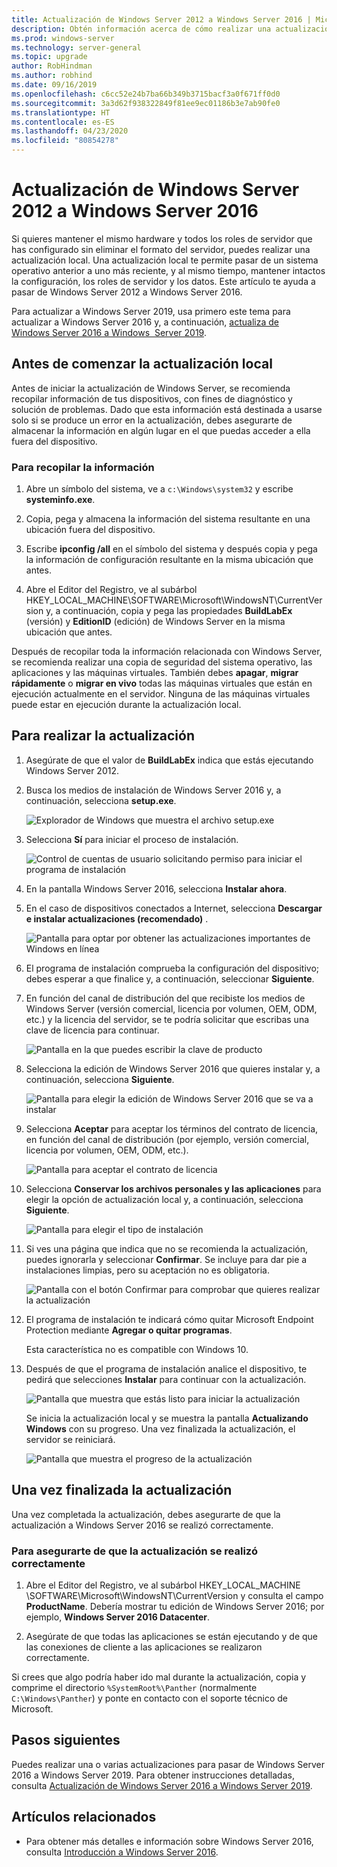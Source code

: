 ```yaml
---
title: Actualización de Windows Server 2012 a Windows Server 2016 | Microsoft Docs
description: Obtén información acerca de cómo realizar una actualización local para pasar de Windows Server 2012 a Windows Server 2016.
ms.prod: windows-server
ms.technology: server-general
ms.topic: upgrade
author: RobHindman
ms.author: robhind
ms.date: 09/16/2019
ms.openlocfilehash: c6cc52e24b7ba66b349b3715bacf3a0f671ff0d0
ms.sourcegitcommit: 3a3d62f938322849f81ee9ec01186b3e7ab90fe0
ms.translationtype: HT
ms.contentlocale: es-ES
ms.lasthandoff: 04/23/2020
ms.locfileid: "80854278"
---
```

# <a name="upgrade-windows-server-2012-to-windows-server-2016"></a>Actualización de Windows Server 2012 a Windows Server 2016

Si quieres mantener el mismo hardware y todos los roles de servidor que has configurado sin eliminar el formato del servidor, puedes realizar una actualización local. Una actualización local te permite pasar de un sistema operativo anterior a uno más reciente, y al mismo tiempo, mantener intactos la configuración, los roles de servidor y los datos. Este artículo te ayuda a pasar de Windows Server 2012 a Windows Server 2016.

Para actualizar a Windows Server 2019, usa primero este tema para actualizar a Windows Server 2016 y, a continuación, [actualiza de Windows Server 2016 a Windows  Server 2019](upgrade-2016-to-2019.md).

## <a name="before-you-begin-your-in-place-upgrade"></a>Antes de comenzar la actualización local

Antes de iniciar la actualización de Windows Server, se recomienda recopilar información de tus dispositivos, con fines de diagnóstico y solución de problemas. Dado que esta información está destinada a usarse solo si se produce un error en la actualización, debes asegurarte de almacenar la información en algún lugar en el que puedas acceder a ella fuera del dispositivo.

### <a name="to-collect-your-info"></a>Para recopilar la información

1. Abre un símbolo del sistema, ve a `c:\Windows\system32` y escribe **systeminfo.exe**.

2. Copia, pega y almacena la información del sistema resultante en una ubicación fuera del dispositivo.

3. Escribe **ipconfig /all** en el símbolo del sistema y después copia y pega la información de configuración resultante en la misma ubicación que antes.

4. Abre el Editor del Registro, ve al subárbol HKEY_LOCAL_MACHINE\SOFTWARE\Microsoft\WindowsNT\CurrentVersion y, a continuación, copia y pega las propiedades **BuildLabEx** (versión) y **EditionID** (edición) de Windows Server en la misma ubicación que antes.

Después de recopilar toda la información relacionada con Windows Server, se recomienda realizar una copia de seguridad del sistema operativo, las aplicaciones y las máquinas virtuales. También debes **apagar**, **migrar rápidamente** o **migrar en vivo** todas las máquinas virtuales que están en ejecución actualmente en el servidor. Ninguna de las máquinas virtuales puede estar en ejecución durante la actualización local.

## <a name="to-perform-the-upgrade"></a>Para realizar la actualización

1. Asegúrate de que el valor de **BuildLabEx** indica que estás ejecutando Windows Server 2012.

2. Busca los medios de instalación de Windows Server 2016 y, a continuación, selecciona **setup.exe**.

    ![Explorador de Windows que muestra el archivo setup.exe](media/upgrade-2012-2016/setup-2016.png)

3. Selecciona **Sí** para iniciar el proceso de instalación.

    ![Control de cuentas de usuario solicitando permiso para iniciar el programa de instalación](media/upgrade-2012-2016/start-setup-uac-box.png)

4. En la pantalla Windows Server 2016, selecciona **Instalar ahora**.

5. En el caso de dispositivos conectados a Internet, selecciona **Descargar e instalar actualizaciones (recomendado)** .

    ![Pantalla para optar por obtener las actualizaciones importantes de Windows en línea](media/upgrade-2012-2016/imp-updates-win-setup.png)

6. El programa de instalación comprueba la configuración del dispositivo; debes esperar a que finalice y, a continuación, seleccionar **Siguiente**.

7. En función del canal de distribución del que recibiste los medios de Windows Server (versión comercial, licencia por volumen, OEM, ODM, etc.) y la licencia del servidor, se te podría solicitar que escribas una clave de licencia para continuar.

    ![Pantalla en la que puedes escribir la clave de producto](media/upgrade-2012-2016/enter-product-key.png)

8. Selecciona la edición de Windows Server 2016 que quieres instalar y, a continuación, selecciona **Siguiente**.

    ![Pantalla para elegir la edición de Windows Server 2016 que se va a instalar](media/upgrade-2012-2016/select-os-edition.png)

9. Selecciona **Aceptar** para aceptar los términos del contrato de licencia, en función del canal de distribución (por ejemplo, versión comercial, licencia por volumen, OEM, ODM, etc.).

    ![Pantalla para aceptar el contrato de licencia](media/upgrade-2012-2016/license-terms.png)

10. Selecciona **Conservar los archivos personales y las aplicaciones** para elegir la opción de actualización local y, a continuación, selecciona **Siguiente**.

    ![Pantalla para elegir el tipo de instalación](media/upgrade-2012-2016/choose-install-upgrade.png)

11. Si ves una página que indica que no se recomienda la actualización, puedes ignorarla y seleccionar **Confirmar**. Se incluye para dar pie a instalaciones limpias, pero su aceptación no es obligatoria.

    ![Pantalla con el botón Confirmar para comprobar que quieres realizar la actualización](media/upgrade-2012-2016/confirm-upgrade-process.png)

12. El programa de instalación te indicará cómo quitar Microsoft Endpoint Protection mediante **Agregar o quitar programas**.

    Esta característica no es compatible con Windows 10.

13. Después de que el programa de instalación analice el dispositivo, te pedirá que selecciones **Instalar** para continuar con la actualización.

    ![Pantalla que muestra que estás listo para iniciar la actualización](media/upgrade-2012-2016/ready-to-install.png)

    Se inicia la actualización local y se muestra la pantalla **Actualizando Windows** con su progreso. Una vez finalizada la actualización, el servidor se reiniciará.

    ![Pantalla que muestra el progreso de la actualización](media/upgrade-2012-2016/upgrading-windows-with-progress.png)

## <a name="after-your-upgrade-is-done"></a>Una vez finalizada la actualización

Una vez completada la actualización, debes asegurarte de que la actualización a Windows Server 2016 se realizó correctamente.

### <a name="to-make-sure-your-upgrade-was-successful"></a>Para asegurarte de que la actualización se realizó correctamente

1. Abre el Editor del Registro, ve al subárbol HKEY_LOCAL_MACHINE \SOFTWARE\Microsoft\WindowsNT\CurrentVersion y consulta el campo **ProductName**. Debería mostrar tu edición de Windows Server 2016; por ejemplo, **Windows Server 2016 Datacenter**.

2. Asegúrate de que todas las aplicaciones se están ejecutando y de que las conexiones de cliente a las aplicaciones se realizaron correctamente.

Si crees que algo podría haber ido mal durante la actualización, copia y comprime el directorio `%SystemRoot%\Panther` (normalmente `C:\Windows\Panther`) y ponte en contacto con el soporte técnico de Microsoft.

## <a name="next-steps"></a>Pasos siguientes

Puedes realizar una o varias actualizaciones para pasar de Windows Server 2016 a Windows Server 2019. Para obtener instrucciones detalladas, consulta [Actualización de Windows Server 2016 a Windows Server 2019](upgrade-2016-to-2019.md).

## <a name="related-articles"></a>Artículos relacionados

- Para obtener más detalles e información sobre Windows Server 2016, consulta [Introducción a Windows Server 2016](https://docs.microsoft.com/windows-server/get-started/server-basics).